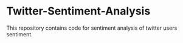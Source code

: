 # Twitter-Sentiment-Analysis
This repository contains code for sentiment analysis of twitter users sentiment.

